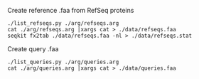 Create reference .faa from RefSeq proteins
```
./list_refseqs.py ./arg/refseqs.arg
cat ./arg/refseqs.arg |xargs cat > ./data/refseqs.faa
seqkit fx2tab ./data/refseqs.faa -nl > ./data/refseqs.stat
```

Create query .faa
```
./list_queries.py ./arg/queries.arg
cat ./arg/queries.arg |xargs cat > ./data/queries.faa
```